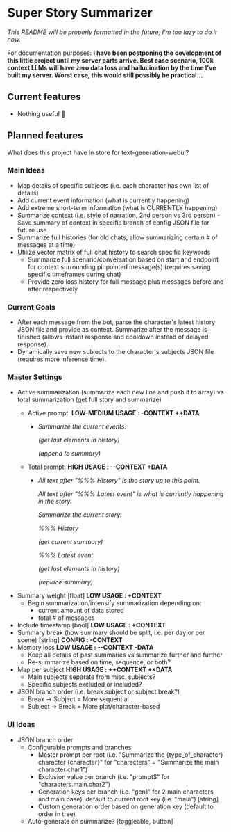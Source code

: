 ﻿# Super Story Summarizer

*This README will be properly formatted in the future, I'm too lazy to do it now.*

For documentation purposes: **I have been postponing the development of this little project until my server parts arrive. Best case scenario, 100k context LLMs will have zero data loss and hallucination by the time I've built my server. Worst case, this would still possibly be practical...**

## Current features
- Nothing useful 🤣

## Planned features
What does this project have in store for text-generation-webui?

### Main Ideas

- Map details of specific subjects (i.e. each character has own list of details)
- Add current event information (what is currently happening)
- Add extreme short-term information (what is CURRENTLY happening)
- Summarize context (i.e. style of narration, 2nd person vs 3rd person) - Save summary of context in specific branch of config JSON file for future use
- Summarize full histories (for old chats, allow summarizing certain # of messages at a time)
- Utilize vector matrix of full chat history to search specific keywords
  - Summarize full scenario/conversation based on start and endpoint for context surrounding pinpointed message(s) (requires saving specific timeframes during chat)
  - Provide zero loss history for full message plus messages before and after respectively
  
### Current Goals
- After each message from the bot, parse the character's latest history JSON file and provide as context. Summarize after the message is finished (allows instant response and cooldown instead of delayed response).
- Dynamically save new subjects to the character's subjects JSON file (requires more inference time).

### Master Settings

- Active summarization (summarize each new line and push it to array) vs total summarization (get full story and summarize)
  - Active prompt: **LOW-MEDIUM USAGE : -CONTEXT ++DATA**

	- *Summarize the current events:*

	  *(get last elements in history)*

	  *(append to summary)*

  - Total prompt: **HIGH USAGE : --CONTEXT +DATA**

	- *All text after "%%% History" is the story up to this point.*

	  *All text after "%%% Latest event" is what is currently happening in the story.*

	  *Summarize the current story:*

	  *%%% History*

	  *(get current summary)*

	  *%%% Latest event*

	  *(get last elements in history)*

	  *(replace summary)*
- Summary weight [float] **LOW USAGE : +CONTEXT**
  - Begin summarization/intensify summarization depending on:
	- current amount of data stored
	- total \# of messages
- Include timestamp [bool] **LOW USAGE : +CONTEXT**
- Summary break (how summary should be split, i.e. per day or per scene) [string] **CONFIG : -CONTEXT**
- Memory loss **LOW USAGE : --CONTEXT -DATA**
  - Keep all details of past summaries vs summarize further and further
  - Re-summarize based on time, sequence, or both?
- Map per subject **HIGH USAGE : ++CONTEXT ++DATA**
  - Main subjects separate from misc. subjects?
  - Specific subjects excluded or included?
- JSON branch order (i.e. break.subject or subject.break?)
  - Break -> Subject = More sequential
  - Subject -> Break = More plot/character-based

### UI Ideas

- JSON branch order
  - Configurable prompts and branches
	- Master prompt per root (i.e. "Summarize the {type_of_character} character {character}" for "characters" = "Summarize the main character char1")
	- Exclusion value per branch (i.e. "prompt$" for "characters.main.char2") 
	- Generation keys per branch (i.e. "gen1" for 2 main characters and main base), default to current root key (i.e. "main") [string]
	- Custom generation order based on generation key (default to order in tree)
  - Auto-generate on summarize? [toggleable, button]

